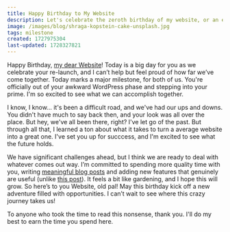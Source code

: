 ```yaml
---
title: Happy Birthday to My Website
description: Let's celebrate the zeroth birthday of my website, or an excuse to test the blogging functionality of my statically-generated, Next.JS web application
image: /images/blog/shraga-kopstein-cake-unsplash.jpg
tags: milestone
created: 1727975304
last-updated: 1728327821
---
```


Happy Birthday, [my dear Website](/)! Today is a big day for you as we celebrate your re-launch, and I can’t help but feel proud of how far we’ve come together. Today marks a major milestone, for both of us. You're officially out of your awkward WordPress phase and stepping into your prime. I'm so excited to see what we can accomplish together.

I know, I know... it's been a difficult road, and we've had our ups and downs. You didn't have much to say back then, and your look was all over the place. But hey, we've all been there, right? I've let go of the past. But through all that, I learned a ton about what it takes to turn a average website into a great one. I've set you up for succcess, and I'm excited to see what the future holds.

We have significant challenges ahead, but I think we are ready to deal with whatever comes out way. I’m committed to spending more quality time with you, writing [meaningful blog posts](/blog) and adding new features that genuinely are useful (unlike [this post](/post/happy-birthday-to-my-website)). It feels a bit like gardening, and I hope this will grow. So here’s to you Website, old pal! May this birthday kick off a new adventure filled with opportunities. I can’t wait to see where this crazy journey takes us!

To anyone who took the time to read this nonsense, thank you. I'll do my best to earn the time you spend here.
